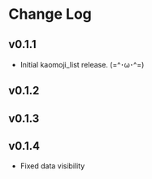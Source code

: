 # Change Log

## v0.1.1

- Initial kaomoji_list release. (=^･ω･^=)

## v0.1.2
## v0.1.3
## v0.1.4

- Fixed data visibility